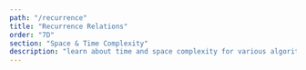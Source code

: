 ```yaml
---
path: "/recurrence"
title: "Recurrence Relations"
order: "7D"
section: "Space & Time Complexity"
description: "learn about time and space complexity for various algorithms"
---
```

